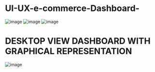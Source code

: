 # UI-UX-e-commerce-Dashboard-

![image](https://user-images.githubusercontent.com/94104935/169636017-718d49d3-9874-453c-95dc-ffbe71421999.png)
![image](https://user-images.githubusercontent.com/94104935/169635975-137c784c-4a1a-4233-9c44-cc75240fcf62.png)
![image](https://user-images.githubusercontent.com/94104935/169636029-1ecd4b72-02e5-4871-8968-4d104f3b60a2.png)

# DESKTOP VIEW DASHBOARD WITH GRAPHICAL REPRESENTATION
![image](https://user-images.githubusercontent.com/94104935/169636283-b8d4a2f2-f66e-44a5-892c-c1f94241388f.png)

